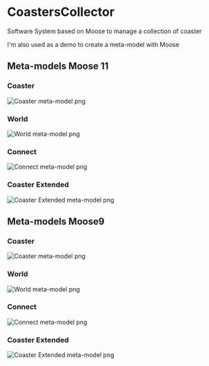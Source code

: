 # CoastersCollector

Software System based on Moose to manage a collection of coaster

I'm also used as a demo to create a meta-model with Moose

## Meta-models Moose 11

### Coaster

![Coaster meta-model png](https://raw.githubusercontent.com/badetitou/CoastersCollector/moose11/doc/coaster.png)

### World

![World meta-model png](https://raw.githubusercontent.com/badetitou/CoastersCollector/moose11/doc/world.png)

### Connect

![Connect meta-model png](https://raw.githubusercontent.com/badetitou/CoastersCollector/moose11/doc/connect.png)

### Coaster Extended

![Coaster Extended meta-model png](https://raw.githubusercontent.com/badetitou/CoastersCollector/moose11/doc/coasterExtended.png)

## Meta-models Moose9

### Coaster

![Coaster meta-model png](https://raw.githubusercontent.com/badetitou/CoastersCollector/v1/doc/coaster.png)

### World

![World meta-model png](https://raw.githubusercontent.com/badetitou/CoastersCollector/v1/doc/world.png)

### Connect

![Connect meta-model png](https://raw.githubusercontent.com/badetitou/CoastersCollector/v1/doc/connect.png)

### Coaster Extended

![Coaster Extended meta-model png](https://raw.githubusercontent.com/badetitou/CoastersCollector/v1/doc/coasterExtended.png)

